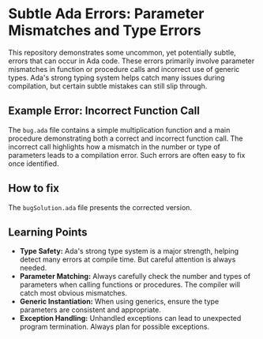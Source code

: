 # Subtle Ada Errors: Parameter Mismatches and Type Errors

This repository demonstrates some uncommon, yet potentially subtle, errors that can occur in Ada code. These errors primarily involve parameter mismatches in function or procedure calls and incorrect use of generic types.  Ada's strong typing system helps catch many issues during compilation, but certain subtle mistakes can still slip through.

## Example Error: Incorrect Function Call
The `bug.ada` file contains a simple multiplication function and a main procedure demonstrating both a correct and incorrect function call. The incorrect call highlights how a mismatch in the number or type of parameters leads to a compilation error.  Such errors are often easy to fix once identified. 

## How to fix
The `bugSolution.ada` file presents the corrected version.

## Learning Points
* **Type Safety:** Ada's strong type system is a major strength, helping detect many errors at compile time. But careful attention is always needed.
* **Parameter Matching:**  Always carefully check the number and types of parameters when calling functions or procedures.  The compiler will catch most obvious mismatches.
* **Generic Instantiation:** When using generics, ensure the type parameters are consistent and appropriate.
* **Exception Handling:** Unhandled exceptions can lead to unexpected program termination.  Always plan for possible exceptions. 
